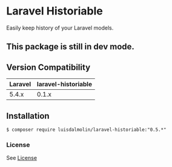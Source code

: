 # Laravel Historiable

Easily keep history of your Laravel models.

## This package is still in dev mode.

## Version Compatibility

 Laravel  | laravel-historiable
:---------|:----------
 5.4.x    | 0.1.x


## Installation

```
$ composer require luisdalmolin/laravel-historiable:"0.5.*"
```

### License

See [License](https://github.com/EscapeWork/Frete/blob/master/LICENSE)
